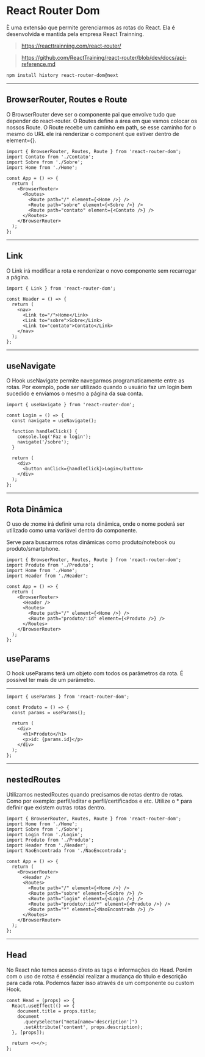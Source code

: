 # React Router Dom

È uma extensão que permite gerenciarmos as rotas do React. Ela é desenvolvida e mantida pela empresa React Trainning.

> https://reacttrainning.com/react-router/

> https://github.com/ReactTraining/react-router/blob/dev/docs/api-reference.md

```
npm install history react-router-dom@next
```

---

## BrowserRouter, Routes e Route

O BrowserRouter deve ser o componente pai que envolve tudo que depender do react-router. O Routes define a área em que vamos colocar os nossos Route. O Route recebe um caminho em path, se esse caminho for o mesmo do URL ele irá renderizar o component que estiver dentro de element={}.

```
import { BrowserRouter, Routes, Route } from 'react-router-dom';
import Contato from './Contato';
import Sobre from './Sobre';
import Home from './Home';

const App = () => {
  return (
    <BrowserRouter>
      <Routes>
        <Route path="/" element={<Home />} />
        <Route path="sobre" element={<Sobre />} />
        <Route path="contato" element={<Contato />} />
      </Routes>
    </BrowserRouter>
  );
};
```

---

## Link

O Link irá modificar a rota e rendenizar o novo componente sem recarregar a página.

```
import { Link } from 'react-router-dom';

const Header = () => {
  return (
    <nav>
      <Link to="/">Home</Link>
      <Link to="sobre">Sobre</Link>
      <Link to="contato">Contato</Link>
    </nav>
  );
};
```

---

## useNavigate

O Hook useNavigate permite navegarmos programaticamente entre as rotas. Por exemplo, pode ser utilizado quando o usuário faz um login bem sucedido e enviamos o mesmo a página da sua conta.

```
import { useNavigate } from 'react-router-dom';

const Login = () => {
  const navigate = useNavigate();

  function handleClick() {
    console.log('Faz o login');
    navigate('/sobre');
  }

  return (
    <div>
      <button onClick={handleClick}>Login</button>
    </div>
  );
};
```

---

## Rota Dinâmica

O uso de :nome irá definir uma rota dinâmica, onde o nome poderá ser utilizado como uma variável dentro do componente.

Serve para buscarmos rotas dinâmicas como produto/notebook ou produto/smartphone.

```
import { BrowserRouter, Routes, Route } from 'react-router-dom';
import Produto from './Produto';
import Home from './Home';
import Header from './Header';

const App = () => {
  return (
    <BrowserRouter>
      <Header />
      <Routes>
        <Route path="/" element={<Home />} />
        <Route path="produto/:id" element={<Produto />} />
      </Routes>
    </BrowserRouter>
  );
};
```

## useParams

O hook useParams terá um objeto com todos os parâmetros da rota. É possível ter mais de um parâmetro.

---

```
import { useParams } from 'react-router-dom';

const Produto = () => {
  const params = useParams();

  return (
    <div>
      <h1>Produto</h1>
      <p>id: {params.id}</p>
    </div>
  );
};
```

---

## nestedRoutes

Utilizamos nestedRoutes quando precisamos de rotas dentro de rotas. Como por exemplo: perfil/editar e perfil/certificados e etc. Utilize o \* para definir que existem outras rotas dentro.

```
import { BrowserRouter, Routes, Route } from 'react-router-dom';
import Home from './Home';
import Sobre from './Sobre';
import Login from './Login';
import Produto from './Produto';
import Header from './Header';
import NaoEncontrada from './NaoEncontrada';

const App = () => {
  return (
    <BrowserRouter>
      <Header />
      <Routes>
        <Route path="/" element={<Home />} />
        <Route path="sobre" element={<Sobre />} />
        <Route path="login" element={<Login />} />
        <Route path="produto/:id/*" element={<Produto />} />
        <Route path="*" element={<NaoEncontrada />} />
      </Routes>
    </BrowserRouter>
  );
};
```

---

## Head

No React não temos acesso direto as tags e informações do Head. Porém com o uso de rotsa é essêncial realizar a mudança do título e descrição para cada rota. Podemos fazer isso através de um componente ou custom Hook.

```
const Head = (props) => {
  React.useEffect(() => {
    document.title = props.title;
    document
      .querySelector("meta[name='description']")
      .setAttribute('content', props.description);
  }, [props]);

  return <></>;
};
```

